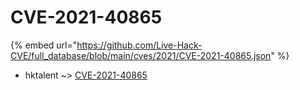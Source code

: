 # CVE-2021-40865
{% embed url="https://github.com/Live-Hack-CVE/full_database/blob/main/cves/2021/CVE-2021-40865.json" %}

* hktalent ~> [CVE-2021-40865](https://www.alice-snow.ru/2021/database/cve-2021-40865/cve-2021-40865-hktalent)